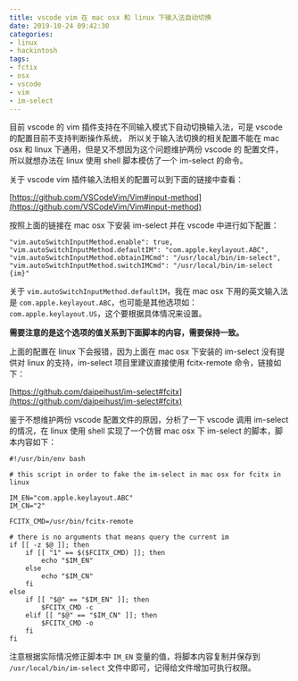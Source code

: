 ```yaml
---
title: vscode vim 在 mac osx 和 linux 下输入法自动切换
date: 2019-10-24 09:42:30
categories:
- linux
- hackintosh
tags:
- fctix
- osx
- vscode
- vim
- im-select
---
```


目前 vscode 的 vim 插件支持在不同输入模式下自动切换输入法，可是 vscode 的配置目前不支持判断操作系统，
所以关于输入法切换的相关配置不能在 mac osx 和 linux 下通用，但是又不想因为这个问题维护两份 vscode 的
配置文件，所以就想办法在 linux 使用 shell 脚本模仿了一个 im-select 的命令。

关于 vscode vim 插件输入法相关的配置可以到下面的链接中查看：

[https://github.com/VSCodeVim/Vim#input-method](https://github.com/VSCodeVim/Vim#input-method)

按照上面的链接在 mac osx 下安装 im-select 并在 vscode 中进行如下配置：
```
"vim.autoSwitchInputMethod.enable": true,
"vim.autoSwitchInputMethod.defaultIM": "com.apple.keylayout.ABC",
"vim.autoSwitchInputMethod.obtainIMCmd": "/usr/local/bin/im-select",
"vim.autoSwitchInputMethod.switchIMCmd": "/usr/local/bin/im-select {im}"
```
关于 `vim.autoSwitchInputMethod.defaultIM`，我在 mac osx 下用的英文输入法是 `com.apple.keylayout.ABC`，也可能是其他选项如：`com.apple.keylayout.US`，这个要根据具体情况来设置。

**需要注意的是这个选项的值关系到下面脚本的内容，需要保持一致。**

上面的配置在 linux 下会报错，因为上面在 mac osx 下安装的 im-select 没有提供对 linux 的支持，im-select 项目里建议直接使用 fcitx-remote 命令，链接如下：

[https://github.com/daipeihust/im-select#fcitx](https://github.com/daipeihust/im-select#fcitx)

鉴于不想维护两份 vscode 配置文件的原因，分析了一下 vscode 调用 im-select 的情况，在 linux 使用 shell 实现了一个仿冒 mac osx 下 im-select 的脚本，脚本内容如下：
```
#!/usr/bin/env bash

# this script in order to fake the im-select in mac osx for fcitx in linux

IM_EN="com.apple.keylayout.ABC"
IM_CN="2"

FCITX_CMD=/usr/bin/fcitx-remote

# there is no arguments that means query the current im
if [[ -z $@ ]]; then
    if [[ "1" == $($FCITX_CMD) ]]; then
        echo "$IM_EN"
    else
        echo "$IM_CN"
    fi
else
    if [[ "$@" == "$IM_EN" ]]; then
        $FCITX_CMD -c
    elif [[ "$@" == "$IM_CN" ]]; then
        $FCITX_CMD -o
    fi
fi
```
注意根据实际情况修正脚本中 `IM_EN` 变量的值，将脚本内容复制并保存到 `/usr/local/bin/im-select` 文件中即可，记得给文件增加可执行权限。